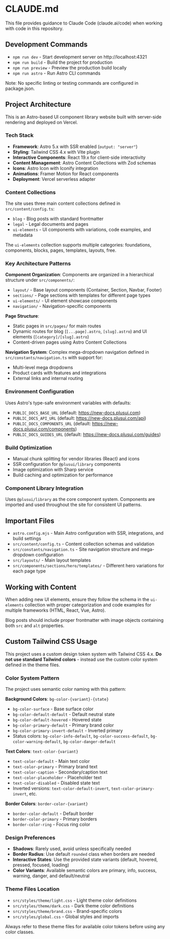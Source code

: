 # CLAUDE.md

This file provides guidance to Claude Code (claude.ai/code) when working with code in this repository.

## Development Commands

- `npm run dev` - Start development server on http://localhost:4321
- `npm run build` - Build the project for production
- `npm run preview` - Preview the production build locally
- `npm run astro` - Run Astro CLI commands

Note: No specific linting or testing commands are configured in package.json.

## Project Architecture

This is an Astro-based UI component library website built with server-side rendering and deployed on Vercel.

### Tech Stack
- **Framework**: Astro 5.x with SSR enabled (`output: "server"`)
- **Styling**: Tailwind CSS 4.x with Vite plugin
- **Interactive Components**: React 19.x for client-side interactivity
- **Content Management**: Astro Content Collections with Zod schemas
- **Icons**: Astro Icon with Iconify integration
- **Animations**: Framer Motion for React components
- **Deployment**: Vercel serverless adapter

### Content Collections
The site uses three main content collections defined in `src/content/config.ts`:
- `blog` - Blog posts with standard frontmatter
- `legal` - Legal documents and pages  
- `ui-elements` - UI components with variations, code examples, and metadata

The `ui-elements` collection supports multiple categories: foundations, components, blocks, pages, templates, layouts, free.

### Key Architecture Patterns

**Component Organization**: Components are organized in a hierarchical structure under `src/components/`:
- `layout/` - Base layout components (Container, Section, Navbar, Footer)
- `sections/` - Page sections with templates for different page types
- `ui-elements/` - UI element showcase components
- `navigation/` - Navigation-specific components

**Page Structure**: 
- Static pages in `src/pages/` for main routes
- Dynamic routes for blog (`[...page].astro`, `[slug].astro`) and UI elements (`[category]/[slug].astro`)
- Content-driven pages using Astro Content Collections

**Navigation System**: Complex mega-dropdown navigation defined in `src/constants/navigation.ts` with support for:
- Multi-level mega dropdowns
- Product cards with features and integrations
- External links and internal routing

### Environment Configuration
Uses Astro's type-safe environment variables with defaults:
- `PUBLIC_DOCS_BASE_URL` (default: https://new-docs.plusui.com)
- `PUBLIC_DOCS_API_URL` (default: https://new-docs.plusui.com/api)
- `PUBLIC_DOCS_COMPONENTS_URL` (default: https://new-docs.plusui.com/components)  
- `PUBLIC_DOCS_GUIDES_URL` (default: https://new-docs.plusui.com/guides)

### Build Optimization
- Manual chunk splitting for vendor libraries (React) and icons
- SSR configuration for `@plusui/library` components
- Image optimization with Sharp service
- Build caching and optimization for performance

### Component Library Integration
Uses `@plusui/library` as the core component system. Components are imported and used throughout the site for consistent UI patterns.

## Important Files

- `astro.config.mjs` - Main Astro configuration with SSR, integrations, and build settings
- `src/content/config.ts` - Content collection schemas and validation
- `src/constants/navigation.ts` - Site navigation structure and mega-dropdown configuration
- `src/layouts/` - Main layout templates
- `src/components/sections/hero/templates/` - Different hero variations for each page type

## Working with Content

When adding new UI elements, ensure they follow the schema in the `ui-elements` collection with proper categorization and code examples for multiple frameworks (HTML, React, Vue, Astro).

Blog posts should include proper frontmatter with image objects containing both `src` and `alt` properties.

## Custom Tailwind CSS Usage

This project uses a custom design token system with Tailwind CSS 4.x. **Do not use standard Tailwind colors** - instead use the custom color system defined in the theme files.

### Color System Pattern
The project uses semantic color naming with this pattern:

**Background Colors**: `bg-color-{variant}-{state}`
- `bg-color-surface` - Base surface color
- `bg-color-default-default` - Default neutral state
- `bg-color-default-hovered` - Hovered state
- `bg-color-primary-default` - Primary brand color
- `bg-color-primary-invert-default` - Inverted primary
- Status colors: `bg-color-info-default`, `bg-color-success-default`, `bg-color-warning-default`, `bg-color-danger-default`

**Text Colors**: `text-color-{variant}`
- `text-color-default` - Main text color
- `text-color-primary` - Primary brand text
- `text-color-caption` - Secondary/caption text
- `text-color-placeholder` - Placeholder text
- `text-color-disabled` - Disabled state text
- Inverted versions: `text-color-default-invert`, `text-color-primary-invert`, etc.

**Border Colors**: `border-color-{variant}`
- `border-color-default` - Default border
- `border-color-primary` - Primary borders
- `border-color-ring` - Focus ring color

### Design Preferences
- **Shadows**: Rarely used, avoid unless specifically needed
- **Border Radius**: Use default `rounded` class when borders are needed
- **Interactive States**: Use the provided state variants (default, hovered, pressed, focused, loading)
- **Color Variants**: Available semantic colors are primary, info, success, warning, danger, and default/neutral

### Theme Files Location
- `src/styles/theme/light.css` - Light theme color definitions
- `src/styles/theme/dark.css` - Dark theme color definitions  
- `src/styles/theme/brand.css` - Brand-specific colors
- `src/styles/global.css` - Global styles and imports

Always refer to these theme files for available color tokens before using any color classes.